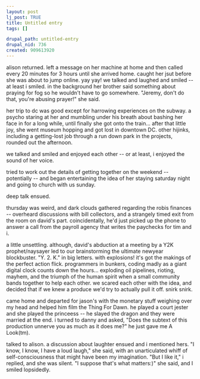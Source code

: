 ```yaml
--- 
layout: post
lj_post: TRUE
title: Untitled entry
tags: []

drupal_path: untitled-entry
drupal_nid: 736
created: 909613920
---
```

alison returned. left a message on her machine at home and then called every 20 minutes for 3 hours until she arrived home. caught her jsut before she was about to jump online. yay yay! we talked and laughed and smiled -- at least i smiled. in the background her brother said something about praying for fog so he wouldn't have to go somewhere. "Jeremy, don't do that, you're abusing prayer!" she said.

her trip to dc was good except for harrowing experiences on the subway. a psycho staring at her and mumbling under his breath about bashing her face in for a long while, until finally she got onto the train... after that little joy, she went museum hopping and got lost in downtown DC. other hijinks, including a getting-lost job through a run down park in the projects, rounded out the afternoon.

we talked and smiled and enjoyed each other -- or at least, i enjoyed the sound of her voice.

tried to work out the details of getting together on the weekend -- potentially -- and began entertaining the idea of her staying saturday night and going to church with us sunday.

deep talk ensued.

thursday was weird, and dark clouds gathered regarding the robis finances -- overheard discussions with bill collectors, and a strangely timed exit from the room on david's part. coincidentally, he'd just picked up the phone to answer a call from the payroll agency that writes the paychecks for tim and i.

a little unsettling. although, david's abduction at a meeting by a Y2K prophet/naysayer led to our brainstorming the ultimate newyear blockbuster. "Y. 2. K." in big letters. with explosions! it's got the makings of the perfect action flick. programmers in bunkers, coding madly as a giant digital clock counts down the hours... exploding oil pipelines, rioting, mayhem, and the triumph of the human spirit when a small community bands together to help each other. we scared each other with the idea, and decided that if we knew a produce we'd try to actually pull it off. snirk snirk.

came home and departed for jason's with the monetary stuff weighing over my head and helped him film the Thing For Dawn. he played a court jester and she played the princeess -- he slayed the dragon and they were married at the end. i turned to danny and asked, "Does the subtext of this production unnerve you as much as it does me?" he just gave me A Look(tm).

talked to alison. a discussion about laughter ensued and i mentioned hers. "I know, I know, I have a loud laugh," she said, with an unarticulated whiff of self-consciousness that might have been my imagination. "But I like it," i replied, and she was silent. "I suppose that's what matters:)" she said, and I smiled lopsidedly.
